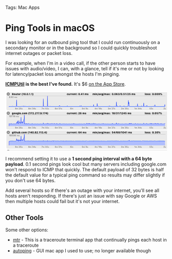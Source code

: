 Tags: Mac Apps

# Ping Tools in macOS

I was looking for an outbound ping tool that I could run continuously on a secondary monitor or in the background so I could quickly troubleshoot internet outages or packet loss.

For example, when I'm in a video call, if the other person starts to have issues with audio/video, I can, with a glance, tell if it's me or not by looking for latency/packet loss amongst the hosts I'm pinging.

**[ICMPUtil][1] is the best I've found.** It's $6 [on the App Store][2].

![Screenshot of ICMPUtil](../../files/_20191023-icmputil.png)

I recommend setting it to use a **1 second ping interval with a 64 byte payload**. 0.1 second pings look cool but many servers including google.com won't respond to ICMP that quickly. The default payload of 32 bytes is half the default value for a typical ping command so results may differ slightly if you don't use 64 bytes.

Add several hosts so if there's an outage with your internet, you'll see all hosts aren't responding. If there's just an issue with say Google or AWS then multiple hosts could fail but it's not your internet.

## Other Tools

Some other options:

* [mtr][3] - This is a traceroute terminal app that continually pings each host in a traceroute
* [autoping][4] - GUI mac app I used to use; no longer available though

[1]: 	http://www.ermitacode.com/icmputil.html "ICMPUtil"
[2]:	https://apps.apple.com/us/app/icmputil/id866965011?mt=12 "on the App Store"
[3]:	https://formulae.brew.sh/formula/mtr "mtr"
[4]:	https://sixcolors.com/post/2015/02/autoping-keeps-an-eye-on-my-network/ "autoping"
